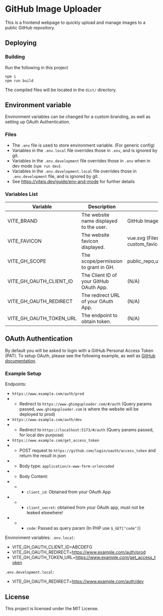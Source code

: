 # GitHub Image Uploader
This is a frontend webpage to quickly upload and manage images to a public GitHub repository.  

## Deploying
### Building
Run the following in this project
```
npm i
npm run build
```

The compiled files will be located in the `dist/` directory.

## Environment variable
Environment variables can be changed for a custom branding, as well as setting up OAuth Authentication.

### Files
- The `.env` file is used to store environment variable. (For generic config)
- Variables in the `.env.local` file overrides those in `.env`, and is ignored by git.
- Variables in the `.env.development` file overrides those in `.env` when in dev mode (`npm run dev`).
- Variables in the `.env.development.local` file overrides those in `.env.development` file, and is ignored by git.
- See https://vitejs.dev/guide/env-and-mode for further details

### Variables List
| Variable                | Description                             | Default                                                 |
|-------------------------|-----------------------------------------|---------------------------------------------------------|
| VITE_BRAND              | The website name displayed to the user. | GitHub Image Uploader                                   |
| VITE_FAVICON            | The website favicon displayed.          | vue.svg (Files named custom_favicon* is ignored by git) |
| VITE_GH_SCOPE           | The scope/permission to grant in GH.    | public_repo,user:read_user,user:email                   |
| VITE_GH_OAUTH_CLIENT_ID | The Client ID of your GitHub OAuth App. | (N/A)                                                   |
| VITE_GH_OAUTH_REDIRECT  | The redirect URL of your OAuth App.     | (N/A)                                                   |
| VITE_GH_OAUTH_TOKEN_URL | The endpoint to obtain token.           | (N/A)                                                   |

## OAuth Authentication
By default you will be asked to login with a GitHub Personal Access Token (PAT). To setup OAuth, please see the following example, as well as [GitHub documentation](https://docs.github.com/en/apps/oauth-apps/building-oauth-apps/authorizing-oauth-apps#device-flow).

### Example Setup
Endpoints:
- `https://www.example.com/auth/prod`
- - Redirect to `https://www.ghimguploader.com/#/auth` (Query params passed, `www.ghimguploader.com` is where the website will be deployed to prod)
- `https://www.example.com/auth/dev`
- - Redirect to `https://localhost:5173/#/auth` (Query params passed, for local dev purpose)
- `https://www.example.com/get_access_token`
- - POST request to `https://github.com/login/oauth/access_token` and return the result in json
- - Body type: `application/x-www-form-urlencoded`
- - Body Content:
- - - `client_id`: Obtained from your OAuth App
- - - `client_secret`: obtained from your OAuth app, must not be leaked elsewhere!
- - - `code`: Passed as query param (In PHP use `$_GET["code"]`)

Environment variables:
`.env.local`:
- VITE_GH_OAUTH_CLIENT_ID=ABCDEFG
- VITE_GH_OAUTH_REDIRECT=https://www.example.com/auth/prod
- VITE_GH_OAUTH_TOKEN_URL=https://www.example.com/get_access_token

`.env.development.local`:
- VITE_GH_OAUTH_REDIRECT=https://www.example.com/auth/dev

## License
This project is licensed under the MIT License.